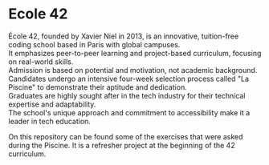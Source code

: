 # Ecole 42
École 42, founded by Xavier Niel in 2013, is an innovative, tuition-free coding school based in Paris with global campuses.\
It emphasizes peer-to-peer learning and project-based curriculum, focusing on real-world skills.\
Admission is based on potential and motivation, not academic background.\
Candidates undergo an intensive four-week selection process called "La Piscine" to demonstrate their aptitude and dedication.\
Graduates are highly sought after in the tech industry for their technical expertise and adaptability.\
The school's unique approach and commitment to accessibility make it a leader in tech education.

On this repository can be found some of the exercises that were asked during the Piscine. It is a refresher project at the beginning of the 42 curriculum.
